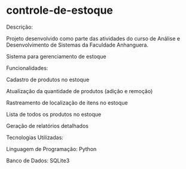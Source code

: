 # controle-de-estoque

Descrição:

Projeto desenvolvido como parte das atividades do curso de Análise e Desenvolvimento de Sistemas da Faculdade Anhanguera.

Sistema para gerenciamento de estoque

Funcionalidades:

Cadastro de produtos no estoque

Atualização da quantidade de produtos (adição e remoção)

Rastreamento de localização de itens no estoque

Lista de todos os produtos no estoque

Geração de relatórios detalhados

Tecnologias Utilizadas:

Linguagem de Programação: 
Python 

Banco de Dados: 
SQLite3
